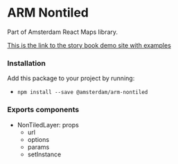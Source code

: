 # ARM Nontiled

Part of Amsterdam React Maps library.

[This is the link to the story book demo site with examples](https://amsterdam.github.io/amsterdam-react-maps)


### Installation
Add this package to your project by running:
- `npm install --save @amsterdam/arm-nontiled`

### Exports components
- NonTiledLayer: props
  - url
  - options
  - params
  - setInstance
